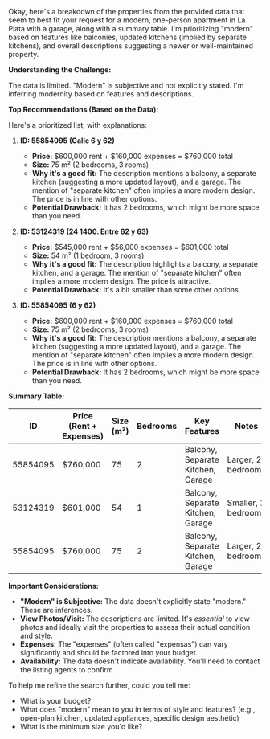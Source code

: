 Okay, here's a breakdown of the properties from the provided data that seem to best fit your request for a modern, one-person apartment in La Plata with a garage, along with a summary table.  I'm prioritizing "modern" based on features like balconies, updated kitchens (implied by separate kitchens), and overall descriptions suggesting a newer or well-maintained property. 

**Understanding the Challenge:**

The data is limited. "Modern" is subjective and not explicitly stated. I'm inferring modernity based on features and descriptions.

**Top Recommendations (Based on the Data):**

Here's a prioritized list, with explanations:

1.  **ID: 55854095 (Calle 6 y 62)**
    *   **Price:** $600,000 rent + $160,000 expenses = $760,000 total
    *   **Size:** 75 m² (2 bedrooms, 3 rooms)
    *   **Why it's a good fit:**  The description mentions a balcony, a separate kitchen (suggesting a more updated layout), and a garage. The mention of "separate kitchen" often implies a more modern design.  The price is in line with other options.
    *   **Potential Drawback:** It has 2 bedrooms, which might be more space than you need.

2.  **ID: 53124319 (24 1400. Entre 62 y 63)**
    *   **Price:** $545,000 rent + $56,000 expenses = $601,000 total
    *   **Size:** 54 m² (1 bedroom, 3 rooms)
    *   **Why it's a good fit:**  The description highlights a balcony, a separate kitchen, and a garage. The mention of "separate kitchen" often implies a more modern design.  The price is attractive.
    *   **Potential Drawback:** It's a bit smaller than some other options.

3.  **ID: 55854095 (6 y 62)**
    *   **Price:** $600,000 rent + $160,000 expenses = $760,000 total
    *   **Size:** 75 m² (2 bedrooms, 3 rooms)
    *   **Why it's a good fit:**  The description mentions a balcony, a separate kitchen (suggesting a more updated layout), and a garage. The mention of "separate kitchen" often implies a more modern design.  The price is in line with other options.
    *   **Potential Drawback:** It has 2 bedrooms, which might be more space than you need.

**Summary Table:**

| ID       | Price (Rent + Expenses) | Size (m²) | Bedrooms | Key Features                               | Notes                                  |
| -------- | ------------------------ | --------- | -------- | ------------------------------------------ | -------------------------------------- |
| 55854095 | $760,000                 | 75        | 2        | Balcony, Separate Kitchen, Garage          | Larger, 2 bedrooms                       |
| 53124319 | $601,000                 | 54        | 1        | Balcony, Separate Kitchen, Garage          | Smaller, 1 bedroom                        |
| 55854095 | $760,000                 | 75        | 2        | Balcony, Separate Kitchen, Garage          | Larger, 2 bedrooms                       |

**Important Considerations:**

*   **"Modern" is Subjective:**  The data doesn't explicitly state "modern." These are inferences.
*   **View Photos/Visit:**  The descriptions are limited.  It's *essential* to view photos and ideally visit the properties to assess their actual condition and style.
*   **Expenses:**  The "expenses" (often called "expensas") can vary significantly and should be factored into your budget.
*   **Availability:**  The data doesn't indicate availability.  You'll need to contact the listing agents to confirm.



To help me refine the search further, could you tell me:

*   What is your budget?
*   What does "modern" mean to you in terms of style and features? (e.g., open-plan kitchen, updated appliances, specific design aesthetic)
*   What is the minimum size you'd like?
